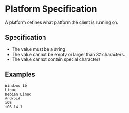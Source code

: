 # Platform Specification

A platform defines what platform the client is running on.

## Specification

 - The value must be a string
 - The value cannot be empty or larger than 32 characters.
 - The value cannot contain special characters

## Examples

```
Windows 10
Linux
Debian Linux
Android
iOS
iOS 14.1
```